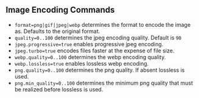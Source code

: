 ## Image Encoding Commands

* `format=png|gif|jpeg|webp` determines the format to encode the image as. Defaults to the original format.
* `quality=0..100` determines the jpeg encoding quality. Default is `90`
* `jpeg.progressive=true` enables progressive jpeg encoding. 
* `jpeg.turbo=true` encodes files faster at the expense of file size. 
* `webp.quality=0..100` determines the webp encoding quality.
* `webp.lossless=true` enables lossless webp encoding. 
* `png.quality=0..100` determines the png quality. If absent lossless is used. 
* `png.min_quality=0..100` determines the minimum png quality that must be realized before lossless is used.

